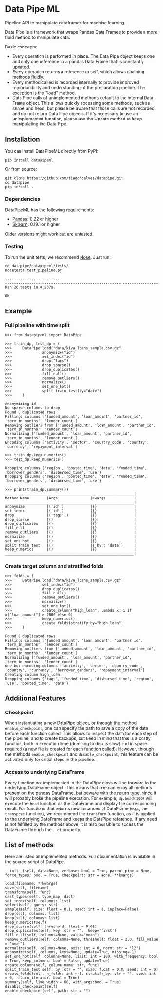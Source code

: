 # Data Pipe ML
Pipeline API to manipulate dataframes for machine learning.

Data Pipe is a framework that wraps Pandas Data Frames to provide a more fluid method to manipulate data. 

Basic concepts:
- Every operation is performed in place. The Data Pipe object keeps one and only one reference to a pandas Data Frame that is constantly updated. 
- ‎Every operation returns a reference to self, which allows chaining methods fluidly. 
- Every method called is recorded internally to provide improved reproducibility and understanding of the preparation pipeline. The exception is the "load" method.
- ‎Data Pipe calls of unimplemented methods default to the internal Data Frame object. This allows quickly accessing some methods, such as shape and head, but please be aware that those calls are not recorded and do not return Data Pipe objects. If it's necessary to use an unimplemented function, please use the Update method to keep manipulating the Data Pipe. 

## Installation

You can install DataPipeML directly from PyPI:

`pip install datapipeml`

Or from source:

```
git clone https://github.com/tiagohcalves/datapipe.git
cd datapipe
pip install .
```
### Dependencies

DataPipeML has the following requirements:

* [Pandas](https://github.com/pandas-dev/pandas): 0.22 or higher
* [Sklearn](http://scikit-learn.org/stable/): 0.19.1 or higher

Older versions might work but are untested.

### Testing

To run the unit tests, we recommend [Nose](http://nose.readthedocs.io/en/latest/). Just run:

```
cd datapipe/datapipeml/tests/
nosetests test_pipeline.py

..........................
----------------------------------------------------------------------
Ran 26 tests in 0.237s

OK
```
## Example

### Full pipeline with time split
```
>>> from datapipeml import DataPipe

>>> train_dp, test_dp = (
>>>     DataPipe.load("data/kiva_loans_sample.csv.gz")
>>>             .anonymize("id")
>>>             .set_index("id")
>>>             .drop("tags")
>>>             .drop_sparse()
>>>             .drop_duplicates()
>>>             .fill_null()
>>>             .remove_outliers()
>>>             .normalize()
>>>             .set_one_hot()
>>>             .split_train_test(by="date")
>>>     )

Anonymizing id
No sparse columns to drop
Found 0 duplicated rows
Fillings columns ['funded_amount', 'loan_amount', 'partner_id', 'term_in_months', 'lender_count']
Removing outliers from ['funded_amount', 'loan_amount', 'partner_id', 'term_in_months', 'lender_count']
Normalizing ['funded_amount', 'loan_amount', 'partner_id', 'term_in_months', 'lender_count']
Encoding columns ['activity', 'sector', 'country_code', 'country', 'currency', 'repayment_interval']
        
>>> train_dp.keep_numerics()
>>> test_dp.keep_numerics()

Dropping columns {'region', 'posted_time', 'date', 'funded_time', 'borrower_genders', 'disbursed_time', 'use'}
Dropping columns {'region', 'posted_time', 'date', 'funded_time', 'borrower_genders', 'disbursed_time', 'use'}

>>> print(train_dp.summary())
___________________________________________________________|
Method Name        |Args               |Kwargs             |
___________________________________________________________|
anonymize          |('id',)            |{}                 |
set_index          |('id',)            |{}                 |
drop               |('tags',)          |{}                 |
drop_sparse        |()                 |{}                 |
drop_duplicates    |()                 |{}                 |
fill_null          |()                 |{}                 |
remove_outliers    |()                 |{}                 |
normalize          |()                 |{}                 |
set_one_hot        |()                 |{}                 |
split_train_test   |()                 |{'by': 'date'}     |
keep_numerics      |()                 |{}                 |
___________________________________________________________|
```

### Create target column and stratified folds
```
>>> folds = (
>>>     DataPipe.load("data/kiva_loans_sample.csv.gz")
>>>             .set_index("id")
>>>             .drop_duplicates()
>>>             .fill_null()
>>>             .remove_outliers()
>>>             .normalize()
>>>             .set_one_hot()
>>>             .create_column("high_loan", lambda x: 1 if x["loan_amount"] > 2000 else 0)
>>>             .keep_numerics()
>>>             .create_folds(stratify_by="high_loan")
>>>     )
        
Found 0 duplicated rows
Fillings columns ['funded_amount', 'loan_amount', 'partner_id', 'term_in_months', 'lender_count']
Removing outliers from ['funded_amount', 'loan_amount', 'partner_id', 'term_in_months', 'lender_count']
Normalizing ['funded_amount', 'loan_amount', 'partner_id', 'term_in_months', 'lender_count']
One-hot encoding columns ['activity', 'sector', 'country_code', 'country', 'currency', 'borrower_genders', 'repayment_interval']
Creating column high_loan
Dropping columns {'tags', 'funded_time', 'disbursed_time', 'region', 'use', 'posted_time', 'date'}
```

## Additional Features

### Checkpoint

When instantiating a new DataPipe object, or through the method `enable_checkpoint`, one can specify the path to save a copy of the data before each function called. This allows to inspect the data for each step of the pipeline, and to create backups, but keep in mind that this is a costly function, both in execution time (dumping to disk is slow) and in space required (a new file is created for each function called). However, through the methods `enable_checkpoint` and `disable_checkpoint`, this feature can be activated only for critial steps in the pipeline.

### Access to underlying DataFrame

Every function not implemented in the DataPipe class will be forward to the underlying DataFrame object. This means that one can enjoy all methods present on the pandas DataFrame, but beware with the return type, since it will probably broke the pipeline execution. For example, `dp.head(100)` will execute the `head` function on the DataFrame and display the corresponding result. For functions that returns new instances of DataFrame (e.g., the `transpose` function), we recommend the `transform` function, as it is applied to the underlying DataFrame and keeps the DataPipe reference. If any need is not fulfilled by the methods above, it is also possible to access the DataFrame through the `._df` property. 

## List of methods

Here are listed all implemented methods. Full documentation is available in the source script of DataPipe.

```
__init__(self, data=None, verbose: bool = True, parent_pipe = None, force_types: bool = True, checkpoint: str = None, **kwargs)

load(filename, **kwargs)
save(self, filename)
transform(self, func)
cast_types(self, type_map: dict)
set_index(self, columns: list)
select(self, query: str)
sample(self, size: float = 0.1, seed: int = 0, inplace=False)
drop(self, columns: list)
keep(self, columns: list)
keep_numerics(self)
drop_sparse(self, threshold: float = 0.05)
drop_duplicates(self, key: str = "",  keep='first')
fill_null(self, columns=None, value="mean")
remove_outliers(self, columns=None, threshold: float = 2.0, fill_value = "mean")
normalize(self, columns=None, axis: int = 0, norm: str = "l2")
anonymize(self, columns, keys=None, update=True, missing=-1)
set_one_hot(self, columns=None, limit: int = 100, with_frequency: bool = True, keep_columns: bool = False, update=True)
create_column(self, column_name: str, func)
split_train_test(self, by: str = "", size: float = 0.8, seed: int = 0)
create_folds(self, n_folds: int = 5, stratify_by: str = "", seed: int = 0, return_iterator: bool = True)
summary(self, line_width = 60, with_args:bool = True)
disable_checkpoint(self)
enable_checkpoint(self, path: str = "")
```

